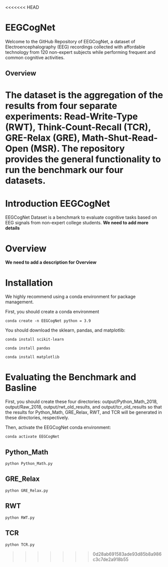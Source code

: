<<<<<<< HEAD
# EEGCogNet
Welcome to the GitHub Repository of EEGCogNet, a dataset of Electroencephalography (EEG) recordings collected with affordable technology from 120 non-expert subjects while performing frequent and common cognitive activities. 

## Overview
The dataset is the aggregation of the results from four separate experiments: Read-Write-Type (RWT), Think-Count-Recall (TCR), GRE-Relax (GRE), Math-Shut-Read-Open (MSR). The repository provides the general functionality to run the benchmark our four datasets. 
=======
# Introduction EEGCogNet
EEGCogNet Dataset is a benchmark to evaluate cognitive tasks based on EEG signals from non-expert college students. **We need to add more details**

# Overview
**We need to add a description for Overview**

# Installation
We highly recommend using a conda environment for package management.

First, you should create a conda environment
```
conda create -n EEGCogNet python = 3.9
```

You should download the sklearn, pandas, and matplotlib:
```
conda install scikit-learn
```
```
conda install pandas
```
```
conda install matplotlib
```

# Evaluating the Benchmark and Basline
First, you should create these four directories: output/Python_Math_2018, output/Raw_2018, output/rwt_old_results, and output/tcr_old_results so that the results for Python_Math, GRE_Relax, RWT, and TCR will be generated in these directories, respectively.

Then, activate the EEGCogNet conda environment:
```
conda activate EEGCogNet
```

## Python_Math
```
python Python_Math.py
```

## GRE_Relax
```
python GRE_Relax.py
```

## RWT
```
python RWT.py
```

## TCR
```
python TCR.py
```

>>>>>>> 0d28ab691583ade93d85b8a986c3c7de2a918b55



